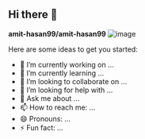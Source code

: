 ## Hi there 👋


**amit-hasan99/amit-hasan99** ![image](https://github.com/user-attachments/assets/aa344f2c-df9a-46f1-b4a1-08bbdab5ffb8)

Here are some ideas to get you started:

- 🔭 I’m currently working on ...
- 🌱 I’m currently learning ...
- 👯 I’m looking to collaborate on ...
- 🤔 I’m looking for help with ...
- 💬 Ask me about ...
- 📫 How to reach me: ...
- 😄 Pronouns: ...
- ⚡ Fun fact: ...
  
